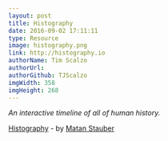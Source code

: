 ```yaml
---
layout: post
title: Histography
date: 2016-09-02 17:11:11
type: Resource
image: histography.png
link: http://histography.io
authorName: Tim Scalzo
authorUrl: 
authorGithub: TJScalzo
imgWidth: 358
imgHeight: 268
---
```


_An interactive timeline of all of human history._



[Histography](http://histography.io) - by [Matan Stauber](http://cargocollective.com/matanstauber)
